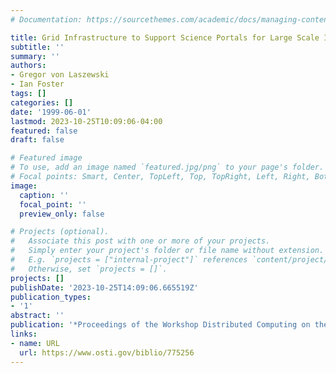 ```yaml
---
# Documentation: https://sourcethemes.com/academic/docs/managing-content/

title: Grid Infrastructure to Support Science Portals for Large Scale Instruments
subtitle: ''
summary: ''
authors:
- Gregor von Laszewski
- Ian Foster
tags: []
categories: []
date: '1999-06-01'
lastmod: 2023-10-25T10:09:06-04:00
featured: false
draft: false

# Featured image
# To use, add an image named `featured.jpg/png` to your page's folder.
# Focal points: Smart, Center, TopLeft, Top, TopRight, Left, Right, BottomLeft, Bottom, BottomRight.
image:
  caption: ''
  focal_point: ''
  preview_only: false

# Projects (optional).
#   Associate this post with one or more of your projects.
#   Simply enter your project's folder or file name without extension.
#   E.g. `projects = ["internal-project"]` references `content/project/deep-learning/index.md`.
#   Otherwise, set `projects = []`.
projects: []
publishDate: '2023-10-25T14:09:06.665519Z'
publication_types:
- '1'
abstract: ''
publication: '*Proceedings of the Workshop Distributed Computing on the Web (DCW)*'
links:
- name: URL
  url: https://www.osti.gov/biblio/775256
---
```


